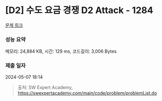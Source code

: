 # [D2] 수도 요금 경쟁 D2 Attack - 1284 

[문제 링크](https://swexpertacademy.com/main/code/problem/problemDetail.do?contestProbId=AV189xUaI8UCFAZN) 

### 성능 요약

메모리: 24,884 KB, 시간: 129 ms, 코드길이: 3,006 Bytes

### 제출 일자

2024-05-07 18:14



> 출처: SW Expert Academy, https://swexpertacademy.com/main/code/problem/problemList.do